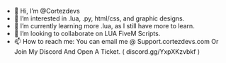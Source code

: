 - 👋 Hi, I’m @Cortezdevs
- 👀 I’m interested in .lua, .py, html/css, and graphic designs.
- 🌱 I’m currently learning more .lua, as I still have more to learn.
- 💞️ I’m looking to collaborate on LUA FiveM Scripts.
- 📫 How to reach me: You can email me @ Support.cortezdevs.com Or Join My Discord And Open A Ticket. ( discord.gg/YxpXKzvbkf )
